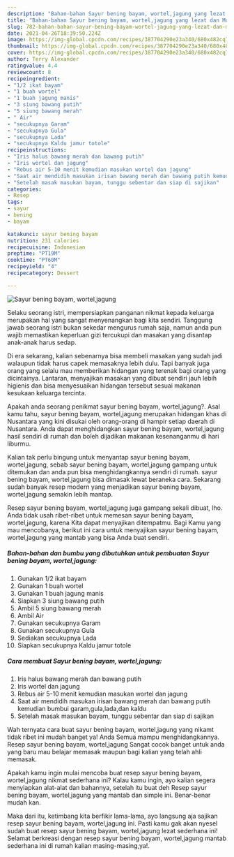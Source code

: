 ```yaml
---
description: "Bahan-bahan Sayur bening bayam, wortel,jagung yang lezat dan Mudah Dibuat"
title: "Bahan-bahan Sayur bening bayam, wortel,jagung yang lezat dan Mudah Dibuat"
slug: 782-bahan-bahan-sayur-bening-bayam-wortel-jagung-yang-lezat-dan-mudah-dibuat
date: 2021-04-26T18:39:50.224Z
image: https://img-global.cpcdn.com/recipes/387704290e23a340/680x482cq70/sayur-bening-bayam-worteljagung-foto-resep-utama.jpg
thumbnail: https://img-global.cpcdn.com/recipes/387704290e23a340/680x482cq70/sayur-bening-bayam-worteljagung-foto-resep-utama.jpg
cover: https://img-global.cpcdn.com/recipes/387704290e23a340/680x482cq70/sayur-bening-bayam-worteljagung-foto-resep-utama.jpg
author: Terry Alexander
ratingvalue: 4.4
reviewcount: 8
recipeingredient:
- "1/2 ikat bayam"
- "1 buah wortel"
- "1 buah jagung manis"
- "3 siung bawang putih"
- "5 siung bawang merah"
- " Air"
- "secukupnya Garam"
- "secukupnya Gula"
- "secukupnya Lada"
- "secukupnya Kaldu jamur totole"
recipeinstructions:
- "Iris halus bawang merah dan bawang putih"
- "Iris wortel dan jagung"
- "Rebus air 5-10 menit kemudian masukan wortel dan jagung"
- "Saat air mendidih masukan irisan bawang merah dan bawang putih kemudian bumbui garam,gula,lada,dan kaldu"
- "Setelah masak masukan bayam, tunggu sebentar dan siap di sajikan"
categories:
- Resep
tags:
- sayur
- bening
- bayam

katakunci: sayur bening bayam 
nutrition: 231 calories
recipecuisine: Indonesian
preptime: "PT19M"
cooktime: "PT60M"
recipeyield: "4"
recipecategory: Dessert

---
```



![Sayur bening bayam, wortel,jagung](https://img-global.cpcdn.com/recipes/387704290e23a340/680x482cq70/sayur-bening-bayam-worteljagung-foto-resep-utama.jpg)

Selaku seorang istri, mempersiapkan panganan nikmat kepada keluarga merupakan hal yang sangat menyenangkan bagi kita sendiri. Tanggung jawab seorang istri bukan sekedar mengurus rumah saja, namun anda pun wajib memastikan keperluan gizi tercukupi dan masakan yang disantap anak-anak harus sedap.

Di era  sekarang, kalian sebenarnya bisa membeli masakan yang sudah jadi walaupun tidak harus capek memasaknya lebih dulu. Tapi banyak juga orang yang selalu mau memberikan hidangan yang terenak bagi orang yang dicintainya. Lantaran, menyajikan masakan yang dibuat sendiri jauh lebih higienis dan bisa menyesuaikan hidangan tersebut sesuai makanan kesukaan keluarga tercinta. 



Apakah anda seorang penikmat sayur bening bayam, wortel,jagung?. Asal kamu tahu, sayur bening bayam, wortel,jagung merupakan hidangan khas di Nusantara yang kini disukai oleh orang-orang di hampir setiap daerah di Nusantara. Anda dapat menghidangkan sayur bening bayam, wortel,jagung hasil sendiri di rumah dan boleh dijadikan makanan kesenanganmu di hari liburmu.

Kalian tak perlu bingung untuk menyantap sayur bening bayam, wortel,jagung, sebab sayur bening bayam, wortel,jagung gampang untuk ditemukan dan anda pun bisa menghidangkannya sendiri di rumah. sayur bening bayam, wortel,jagung bisa dimasak lewat beraneka cara. Sekarang sudah banyak resep modern yang menjadikan sayur bening bayam, wortel,jagung semakin lebih mantap.

Resep sayur bening bayam, wortel,jagung juga gampang sekali dibuat, lho. Anda tidak usah ribet-ribet untuk memesan sayur bening bayam, wortel,jagung, karena Kita dapat menyajikan ditempatmu. Bagi Kamu yang mau mencobanya, berikut ini cara untuk menyajikan sayur bening bayam, wortel,jagung yang mantab yang bisa Anda buat sendiri.

<!--inarticleads1-->

##### Bahan-bahan dan bumbu yang dibutuhkan untuk pembuatan Sayur bening bayam, wortel,jagung:

1. Gunakan 1/2 ikat bayam
1. Gunakan 1 buah wortel
1. Gunakan 1 buah jagung manis
1. Siapkan 3 siung bawang putih
1. Ambil 5 siung bawang merah
1. Ambil  Air
1. Gunakan secukupnya Garam
1. Gunakan secukupnya Gula
1. Sediakan secukupnya Lada
1. Siapkan secukupnya Kaldu jamur totole




<!--inarticleads2-->

##### Cara membuat Sayur bening bayam, wortel,jagung:

1. Iris halus bawang merah dan bawang putih
1. Iris wortel dan jagung
1. Rebus air 5-10 menit kemudian masukan wortel dan jagung
1. Saat air mendidih masukan irisan bawang merah dan bawang putih kemudian bumbui garam,gula,lada,dan kaldu
1. Setelah masak masukan bayam, tunggu sebentar dan siap di sajikan




Wah ternyata cara buat sayur bening bayam, wortel,jagung yang nikamt tidak ribet ini mudah banget ya! Anda Semua mampu menghidangkannya. Resep sayur bening bayam, wortel,jagung Sangat cocok banget untuk anda yang baru mau belajar memasak maupun bagi kalian yang telah ahli memasak.

Apakah kamu ingin mulai mencoba buat resep sayur bening bayam, wortel,jagung nikmat sederhana ini? Kalau kamu ingin, ayo kalian segera menyiapkan alat-alat dan bahannya, setelah itu buat deh Resep sayur bening bayam, wortel,jagung yang mantab dan simple ini. Benar-benar mudah kan. 

Maka dari itu, ketimbang kita berfikir lama-lama, ayo langsung aja sajikan resep sayur bening bayam, wortel,jagung ini. Pasti kamu gak akan nyesel sudah buat resep sayur bening bayam, wortel,jagung lezat sederhana ini! Selamat berkreasi dengan resep sayur bening bayam, wortel,jagung mantab sederhana ini di rumah kalian masing-masing,ya!.

